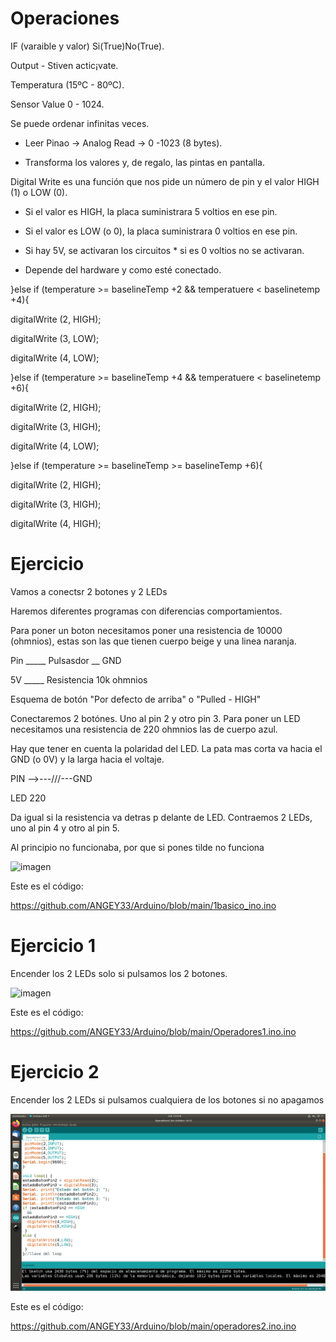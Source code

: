 
# Operaciones

IF (varaible y valor) Si(True)No(True).

Output - Stiven actic¡vate.

Temperatura (15ºC - 80ºC).

Sensor Value 0 - 1024.

Se puede ordenar infinitas veces.

- Leer Pinao -> Analog Read -> 0 -1023 (8 bytes).

- Transforma los valores y, de regalo, las pintas en pantalla.

Digital Write es una función que nos pide un número de pin y el valor HIGH (1) o LOW (0).

- Si el valor es HIGH, la placa suministrara 5 voltios en ese pin.

- Si el valor es LOW (o 0), la placa suministrara 0 voltios en ese pin.

- Si hay 5V, se activaran los circuitos * si es 0 voltios no se activaran.

* Depende del hardware y como esté conectado.

}else if (temperature >= baselineTemp +2 && temperatuere < baselinetemp +4){

digitalWrite (2, HIGH);

digitalWrite (3, LOW);

digitalWrite (4, LOW);

}else if (temperature >= baselineTemp +4 && temperatuere < baselinetemp +6){

digitalWrite (2, HIGH);

digitalWrite (3, HIGH);

digitalWrite (4, LOW);

}else if (temperature >= baselineTemp >= baselineTemp +6){

digitalWrite (2, HIGH);

digitalWrite (3, HIGH);

digitalWrite (4, HIGH);

# Ejercicio

Vamos a conectsr 2 botones y 2 LEDs 

Haremos diferentes programas con diferencias comportamientos.

Para poner un boton necesitamos poner una resistencia de 10000 (ohmnios), estas son las que tienen cuerpo beige y una linea naranja.

Pin _____ Pulsasdor __ GND


5V _____ Resistencia 10k ohmnios

Esquema de botón "Por defecto de arriba" o "Pulled - HIGH"

Conectaremos 2 botónes. Uno al pin 2 y otro pin 3. Para poner un LED necesitamos una resistencia de 220 ohmnios las de cuerpo azul.

Hay que tener en cuenta la polaridad del LED. La pata mas corta va hacia el GND (o 0V) y la larga hacia el voltaje.

PIN -->---///---GND

   LED 220
   
Da igual si la resistencia va detras p delante de LED. Contraemos 2 LEDs, uno al pin 4 y otro al pin 5.


Al principio no funcionaba, por que si pones tilde no funciona

![imagen](https://user-images.githubusercontent.com/90753298/140056485-20d87b78-d248-4952-a95b-cff8487f1e67.png)

Este es el código:

https://github.com/ANGEY33/Arduino/blob/main/1basico_ino.ino

# Ejercicio 1

Encender los 2 LEDs solo si pulsamos los 2 botones.

![imagen](https://user-images.githubusercontent.com/90753298/140055897-070f5dfd-bc74-4f35-a1bc-83daf181efa8.png)


Este es el código:

https://github.com/ANGEY33/Arduino/blob/main/Operadores1.ino.ino

# Ejercicio 2 

Encender los 2 LEDs si pulsamos cualquiera de los botones si no apagamos

![imagen](https://github.com/ANGEY33/Arduino/blob/main/Captura%20de%20pantalla%20de%202021-11-03%2012-52-32.png)

Este es el código:

https://github.com/ANGEY33/Arduino/blob/main/operadores2.ino.ino

